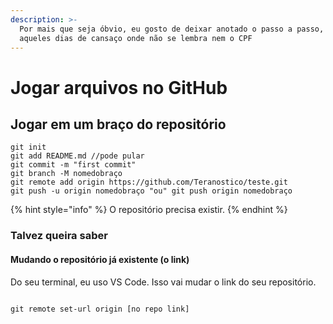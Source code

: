 ```yaml
---
description: >-
  Por mais que seja óbvio, eu gosto de deixar anotado o passo a passo, para
  aqueles dias de cansaço onde não se lembra nem o CPF
---
```


# Jogar arquivos no GitHub

## Jogar em um braço do repositório

```
git init
git add README.md //pode pular
git commit -m "first commit"
git branch -M nomedobraço 
git remote add origin https://github.com/Teranostico/teste.git
git push -u origin nomedobraço "ou" git push origin nomedobraço

```

{% hint style="info" %}
O repositório precisa existir. 
{% endhint %}

### Talvez queira saber

#### Mudando o repositório já existente (o link)

Do seu terminal, eu uso VS Code. Isso vai mudar o link do seu repositório. 

```

git remote set-url origin [no repo link]
```

